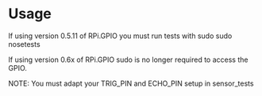 Usage
=====

If using version 0.5.11 of RPi.GPIO you must run tests with sudo
   sudo nosetests

If using version 0.6x of RPi.GPIO sudo is no longer required to access the GPIO.


NOTE: You must  adapt your TRIG_PIN and ECHO_PIN setup in sensor_tests
